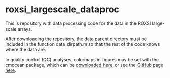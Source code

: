 # roxsi_largescale_dataproc

This is repository with data processing code for the data in the ROXSI large-scale arrays.

After downloading the repository, the data parent directory must be included in the function data_dirpath.m so that the rest of the code knows where the data are.

In quality control (QC) analyses, colormaps in figures may be set with the cmocean package, which can be [downloaded here](https://www.mathworks.com/matlabcentral/fileexchange/57773-cmocean-perceptually-uniform-colormaps), or see the [GitHub page here](https://github.com/matplotlib/cmocean).